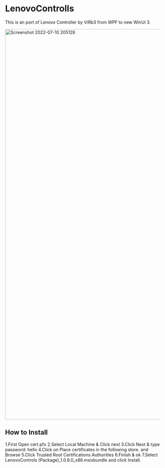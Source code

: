 # LenovoControlls
This is an port of Lenovo Controller by ViRb3 from WPF to new WinUi 3.

<img width="1271" alt="Screenshot 2022-07-10 205128" src="https://user-images.githubusercontent.com/56813792/178154291-6c60c2c5-732a-49c4-8d5f-31b4c659dac1.png">

## How to Install
1.First Open cert.pfx
2.Select Local Machine & Click next
3.Click Next & type password: hello
4.Click on Place certificates in the following store. and Browse
5.Click Trusted Root Certifications Authorities
6.Finish & ok
7.Select LenovoControls (Package)_1.0.6.0_x86.msixbundle and click Install.


